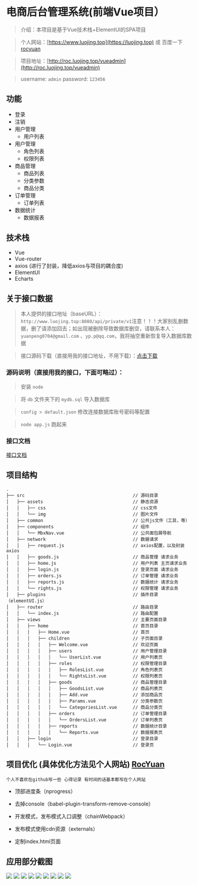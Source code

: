 # 电商后台管理系统(前端Vue项目）

> 介绍：本项目是基于Vue技术栈+ElementUI的SPA项目

> 个人网站：[https://www.luojing.top](https://luojing.top) 或 百度一下 [rocyuan](https://www.baidu.com/s?ie=UTF-8&wd=rocyuan)

> 项目地址：[http://roc.luojing.top/vueadmin](http://roc.luojing.top/vueadmin)

> username: ` admin ` password: ` 123456 `
## 功能

- 登录
- 注销
- 用户管理
  - 用户列表
- 用户管理
  - 角色列表
  - 权限列表
- 商品管理
  - 商品列表
  - 分类参数
  - 商品分类
- 订单管理
  - 订单列表
- 数据统计
  - 数据报表

## 技术栈

- Vue
- Vue-router
- axios (进行了封装，降低axios与项目的耦合度)
- ElementUI
- Echarts

## 关于接口数据

> 本人提供的接口地址（baseURL）：` http://www.luojing.top:8080/api/private/v1 `注意！！！大家别乱删数据，删了请添加回去；如出现被删除导致数据库删空，请联系本人：` yuanpeng0704@gmail.com ` 、` yp.p@qq.com `，我将抽空重新恢复导入数据库数据

> 接口源码下载（直接用我的接口地址，不用下载）：[点击下载](http://luojing.top/api_serve.zip)

### 源码说明（直接用我的接口，下面可略过）： 

> 安装 ` node ` 

> 将 ` db ` 文件夹下的 ` mydb.sql ` 导入数据库

> ` config > default.json ` 修改连接数据库账号密码等配置

> ` node app.js ` 跑起来

### 接口文档

[接口文档](api.md)

## 项目结构

```
.
├── src                                         // 源码目录
│   ├── assets                                  // 静态资源
│   │   ├── css                                 // css文件
│   │   └── img                                 // 图片文件
│   ├── common                                  // 公共js文件（工具，等）
│   ├── components                              // 组件
│   │   └── MbxNav.vue                          // 公共面包屑导航
│   ├── network                                 // 数据请求
│   │   ├── request.js                          // axios配置，以及封装axios
│   │   ├── goods.js                            // 商品管理 请求业务
│   │   ├── home.js                             // 用户列表 主页请求业务
│   │   ├── login.js                            // 登录页面 请求业务
│   │   ├── orders.js                           // 订单管理 请求业务
│   │   ├── reports.js                          // 数据统计 请求业务
│   │   └── rights.js                           // 权限管理 请求业务
│   ├── plugins                                 // 插件目录（elementUI.js）
│   ├── router                                  // 路由目录
│   │   └── index.js                            // 路由配置
│   ├── views                                   // 主要页面目录
│   │   ├── home                                // 首页目录
│   │   │   ├── Home.vue                        // 首页
│   │   │   ├── children                        // 子页面目录
│   │   │   │   ├── Welcome.vue                 // 欢迎页面
│   │   │   │   ├── users                       // 用户管理目录
│   │   │   │   │   └── UserList.vue            // 用户列表页
│   │   │   │   ├── roles                       // 权限管理目录
│   │   │   │   │   ├── RolesList.vue           // 角色列表页
│   │   │   │   │   └── RightsList.vue          // 权限列表页
│   │   │   │   ├── goods                       // 商品管理目录
│   │   │   │   │   ├── GoodsList.vue           // 商品列表页
│   │   │   │   │   ├── Add.vue                 // 添加商品页
│   │   │   │   │   ├── Params.vue              // 分类参数页
│   │   │   │   │   └── CategoriesList.vue      // 商品分类页
│   │   │   │   ├── orders                      // 订单管理目录
│   │   │   │   │   └── OrdersList.vue          // 订单列表页
│   │   │   │   ├── reports                     // 数据统计目录
│   │   │   │   │   └── Reports.vue             // 数据报表页
│   │   ├── login                               // 登录目录
│   │   │   └── Login.vue                       // 登录页

```


## 项目优化 (具体优化方法见个人网站) [RocYuan](http://www.luojing.top/rocyuan)

` 个人不喜欢在github写一些 心得记录 有时间的话基本都写在个人网站 `

- 顶部进度条（nprogress）

- 去掉console（babel-plugin-transform-remove-console）

- 开发模式，发布模式入口调整（chainWebpack）

- 发布模式使用cdn资源（externals）

- 定制index.html页面


## 应用部分截图

<img src="http://luojing.top/adminimg/1-1.jpg" />

<img src="http://luojing.top/adminimg/1-2.jpg" />

<img src="http://luojing.top/adminimg/2-1.jpg" />

<img src="http://luojing.top/adminimg/2-2.jpg" />

<img src="http://luojing.top/adminimg/4-1.jpg" />

<img src="http://luojing.top/adminimg/4-2.jpg" />

<img src="http://luojing.top/adminimg/5-1.jpg" />

<img src="http://luojing.top/adminimg/6-1.jpg" />

<img src="http://luojing.top/adminimg/7-1.jpg" />

